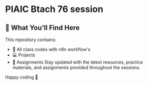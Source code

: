 # PIAIC Btach 76 session

## 📌 What You’ll Find Here
This repository contains:

- 📂 All class codes with n8n workflow's
- 💻 Projects
- 📝 Assignments
Stay updated with the latest resources, practice materials, and assignments provided throughout the sessions.

Happy coding 🚀
